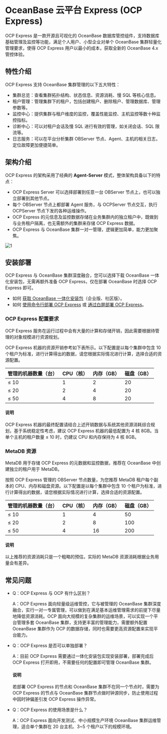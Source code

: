# OceanBase 云平台 Express (OCP Express)

OCP Express 是一款开源且可视化的 OceanBase 数据库管控组件，支持数据库基础管理及监控等功能，满足个人用户、小型企业对单个 OceanBase 集群轻量化管理要求，使得 OCP Express 用户以最小的成本，获取全新的 OceanBase 4.x 管控体验。

## 特性介绍

OCP Express 支持 OceanBase 集群管理的以下五大特性：

* 集群总览：查看集群拓扑结构、状态信息、资源消耗、慢 SQL 等核心信息。
* 租户管理：管理集群下的租户，包括创建租户、删除租户、管理数据库、管理参数等。
* 监控中心：提供集群与租户维度的监控，覆盖性能监控、主机监控等数十种监控指标。
* 诊断中心：可以对租户会话及慢 SQL 进行有效的管理，如关闭会话、SQL 限流等。
* 日志服务：可以在平台分析集群 OBServer 节点、Agent、主机的相关日志，定位故障更加便捷简单。

## 架构介绍

OCP Express 的架构采用了经典的 **Agent-Server** 模式，整体架构具备以下的特点：

* OCP Express Server 可以选择部署到任意一台 OBServer 节点上，也可以独立部署到其他节点。
* 每个 OBServer 节点上都部署 Agent 服务，与 OCPServer 节点交互，执行 OCPServer 节点下发的各种运维操作。
* OCP Express 的元信息及监控数据存储在业务集群内的独立租户中，既做到与业务租户隔离，也无需额外的集群来存储 OCP Express 数据。
* OCP Express 与 OceanBase 集群一对一管理，逻辑更加简单，能力更加聚焦。

![1](https://obbusiness-private.oss-cn-shanghai.aliyuncs.com/doc/img/ocp/403-cn/OCPExpress.png)

## 安装部署

OCP Express 与 OceanBase 集群深度融合，您可以选择下载 OceanBase 一体化安装包，无需再额外准备 OCP Express，仅在部署 OceanBase 时选择 OCP Express 即可。

* 如何 [获取 OceanBase 一体化安装包](https://www.oceanbase.com/softwarecenter)（企业版、社区版）。
* 如何 [使用命令行部署 OCP Express](https://www.oceanbase.com/docs/community-obd-cn-10000000001690027) 或 [通过白屏部署 OCP Express](https://www.oceanbase.com/docs/community-obd-cn-10000000001690695)。

### OCP Express 配置要求

OCP Express 服务在运行过程中会有大量的计算和存储开销，因此需要根据待管理的对象规模进行资源规划。

OCP Express 机器的资源开销参考如下表所示。以下配置是以每个集群中包含 10 个租户为标准，进行计算得出的数据，请您根据实际情况进行计算，选择合适的资源配置。

|管理的机器数量（台）|CPU（核）|内存（GB）|磁盘（GB）|
|---|----|---|---|
|≤ 10|1|2|20|
|≤ 20|2|4|20|
|≤ 50|4|8|20|

<main id="notice" type='explain'>
<h4>说明</h4>
<p>OCP Express 机器的最终配置请结合上述开销数据与系统其他资源消耗综合规划，基于系统稳定性考虑，建议 OCP Express 机器的最低配置为 4 核 8GB。当单个主机的租户数量 ≤ 10 时，仍建议 CPU 和内存保持为 4 核 8GB。</p>
</main>

### MetaDB 资源

MetaDB 用于存储 OCP Express 的元数据和监控数据，推荐在 OceanBase 中创建独立的租户用于 MetaDB。

按照 OCP Express 管理的 OBServer 节点数量，为您推荐 MetaDB 租户每个副本的 CPU、内存和磁盘资源。以下配置是以每个集群中包含 10 个租户为标准，进行计算得出的数据，请您根据实际情况进行计算，选择合适的资源配置。

|管理的机器数量（台）|CPU（核）|内存（GB）|磁盘（GB）|
|---|----|---|---|
|≤ 10|1|4|50|
|≤ 20|2|8|100|
|≤ 50|4|16|200|

<main id="notice" type='explain'>
<h4>说明</h4>
<p>以上推荐的资源消耗只是一个粗略的预估，实际的 MetaDB 资源消耗根据业务用量会有差异。</p>
</main>

## 常见问题

* Q：OCP Express 与 OCP 有什么区别？

  A：OCP Express 面向轻量级运维管控，它与被管理的 OceanBase 集群深度融合，实行一对一专属管理，可以做到在满足基本运维管理需求的前提下尽量地降低资源消耗。OCP 面向大规模的复杂集群的运维场景，可以实现一个平台管理多套 OceanBase 集群，支持更丰富的管理能力，需要额外配置 OceanBase 集群作为 OCP 的数据存储，同时也需要更高资源配置来实现平台能力。

* Q：OCP Express 是否可以单独部署？

  A：目前 OCP Express 需要通过一体化安装包实现安装部署，部署完成后 OCP Express 打开即用，不需要任何的配置即可管理 OceanBase 集群。

  <main id="notice" type='explain'>
  <h4>说明</h4>
  <p>若部署 OCP Express 的节点和 OceanBase 集群不在同一个节点时，需要为 OCP Express 的节点与 OceanBase 集群节点做时钟源同步，防止使用过程中因时钟偏差引发 OCP Express 操作异常。</p>
  </main>

* Q：OCP Express 的使用场景是什么？

  A：OCP Express 面向开发测试、中小规模生产环境 OceanBase 集群运维管理，适合单个集群在 20 台主机、3~5 个租户以下的规模环境。
